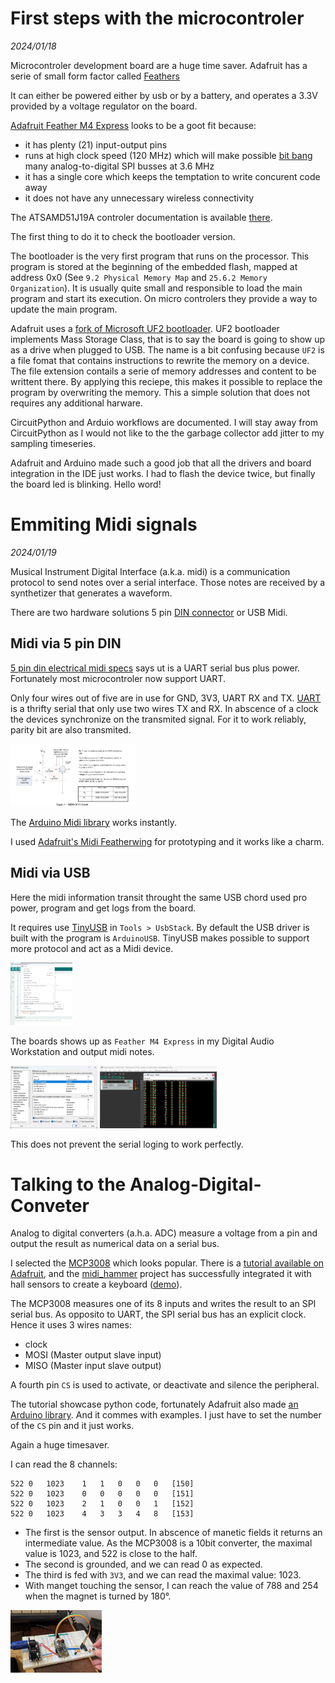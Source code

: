 # First steps with the microcontroler

_2024/01/18_

Microcontroler development board are a huge time saver. Adafruit has a serie of
small form factor called [Feathers](https://www.adafruit.com/category/946)

It can either be powered either by usb or by a battery, and operates a 3.3V
provided by a voltage regulator on the board.

[Adafruit Feather M4 Express](https://learn.adafruit.com/adafruit-feather-m4-express-atsamd51)
looks to be a goot fit because:

- it has plenty (21) input-output pins
- runs at high clock speed (120 MHz) which will make possible
  [bit bang](https://en.wikipedia.org/wiki/Bit_banging) many analog-to-digital
  SPI busses at 3.6 MHz
- it has a single core which keeps the temptation to write concurent code away
- it does not have any unnecessary wireless connectivity

The ATSAMD51J19A controler documentation is available
[there](datasheets\SAM-D5x-E5x-Family-Data-Sheet-DS60001507.pdf).

The first thing to do it to check the bootloader version.

The bootloader is the very first program that runs on the processor. This
program is stored at the beginning of the embedded flash, mapped at address 0x0
(See `9.2 Physical Memory Map` and `25.6.2 Memory Organization`). It is usually
quite small and responsible to load the main program and start its execution. On
micro controlers they provide a way to update the main program.

Adafruit uses a
[fork of Microsoft UF2 bootloader](https://github.com/adafruit/uf2-samdx1). UF2
bootloader implements Mass Storage Class, that is to say the board is going to
show up as a drive when plugged to USB. The name is a bit confusing because
`UF2` is a file fomat that contains instructions to rewrite the memory on a
device. The file extension contails a serie of memory addresses and content to
be writtent there. By applying this reciepe, this makes it possible to replace
the program by overwriting the memory. This a simple solution that does not
requires any additional harware.

CircuitPython and Arduio workflows are documented. I will stay away from
CircuitPython as I would not like to the the garbage collector add jitter to my
sampling timeseries.

Adafruit and Arduino made such a good job that all the drivers and board
integration in the IDE just works. I had to flash the device twice, but finally
the board led is blinking. Hello word!

# Emmiting Midi signals

_2024/01/19_

Musical Instrument Digital Interface (a.k.a. midi) is a communication protocol
to send notes over a serial interface. Those notes are received by a synthetizer
that generates a waveform.

There are two hardware solutions 5 pin
[DIN connector](https://fr.wikipedia.org/wiki/Connecteur_DIN) or USB Midi.

## Midi via 5 pin DIN

[5 pin din electrical midi specs](datasheets\MCP3004-MCP3008-Data-Sheet-DS20001295.pdf)
says ut is a UART serial bus plus power. Fortunately most microcontroler now
support UART.

Only four wires out of five are in use for GND, 3V3, UART RX and TX.
[UART](https://en.wikipedia.org/wiki/Universal_asynchronous_receiver-transmitter)
is a thrifty serial that only use two wires TX and RX. In abscence of a clock
the devices synchronize on the transmited signal. For it to work reliably,
parity bit are also transmited.

<a href="images\Screen_Shot_2020-07-18_at_12.20.08_PM.png"><img src="images\Screen_Shot_2020-07-18_at_12.20.08_PM.png" height="100" /></a>

The
[Arduino Midi library](https://github.com/FortySevenEffects/arduino_midi_library)
works instantly.

I used
[Adafruit's Midi Featherwing](https://learn.adafruit.com/adafruit-midi-featherwing)
for prototyping and it works like a charm.

## Midi via USB

Here the midi information transit throught the same USB chord used pro power,
program and get logs from the board.

It requires use [TinyUSB](https://docs.tinyusb.org/en/latest/index.html) in
`Tools > UsbStack`. By default the USB driver is built with the program is
`ArduinoUSB`. TinyUSB makes possible to support more protocol and act as a Midi
device.

<a href="images\Screenshot 2024-01-19 183334.png"><img src="images\Screenshot 2024-01-19 183334.png" height="100" /></a>

The boards shows up as `Feather M4 Express` in my Digital Audio Workstation and
output midi notes.

<a href="images\Screenshot 2024-01-19 135625.png"><img src="images\Screenshot 2024-01-19 135625.png" height="100" /></a>
<a href="images\Screenshot 2024-01-19 135826.png"><img src="images\Screenshot 2024-01-19 135826.png" height="100" /></a>

This does not prevent the serial loging to work perfectly.

# Talking to the Analog-Digital-Conveter

Analog to digital converters (a.h.a. ADC) measure a voltage from a pin and
output the result as numerical data on a serial bus.

I selected the [MCP3008](datasheets\MCP3004-MCP3008-Data-Sheet-DS20001295.pdf)
which looks popular. There is a
[tutorial available on Adafruit](https://learn.adafruit.com/reading-a-analog-in-and-controlling-audio-volume-with-the-raspberry-pi),
and the [midi_hammer](https://github.com/aleathwick/midi_hammer) project has
successfully integrated it with hall sensors to create a keyboard
([demo](https://youtu.be/tgWXtYCHDI4)).

The MCP3008 measures one of its 8 inputs and writes the result to an SPI serial
bus. As opposito to UART, the SPI serial bus has an explicit clock. Hence it
uses 3 wires names:

- clock
- MOSI (Master output slave input)
- MISO (Master input slave output)

A fourth pin `CS` is used to activate, or deactivate and silence the peripheral.

The tutorial showcase python code, fortunately Adafruit also made
[an Arduino library](https://github.com/adafruit/Adafruit_MCP3008). And it
commes with examples. I just have to set the number of the `CS` pin and it just
works.

Again a huge timesaver.

I can read the 8 channels:

```
522	0	1023	1	1	0	0	0	[150]
522	0	1023	0	0	0	0	0	[151]
522	0	1023	2	1	0	0	1	[152]
522	0	1023	4	3	3	4	8	[153]
```

- The first is the sensor output. In abscence of manetic fields it returns an
  intermediate value. As the MCP3008 is a 10bit converter, the maximal value is
  1023, and 522 is close to the half.
- The second is grounded, and we can read 0 as expected.
- The third is fed with `3V3`, and we can read the maximal value: 1023.
- With manget touching the sensor, I can reach the value of 788 and 254 when the
  magnet is turned by 180°.

<a href="images\Screenshot 2024-01-19 212708.jpg"><img src="images\Screenshot 2024-01-19 212708.jpg" height="100" /></a>

